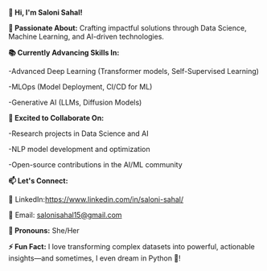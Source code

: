 **👋 Hi, I'm Saloni Sahal!**

**🎯 Passionate About:**
Crafting impactful solutions through Data Science, Machine Learning, and AI-driven technologies.

**📚 Currently Advancing Skills In:**

-Advanced Deep Learning (Transformer models, Self-Supervised Learning)

-MLOps (Model Deployment, CI/CD for ML)

-Generative AI (LLMs, Diffusion Models)

**🤝 Excited to Collaborate On:**

-Research projects in Data Science and AI

-NLP model development and optimization

-Open-source contributions in the AI/ML community

**📫 Let's Connect:**

🔗 LinkedIn:https://www.linkedin.com/in/saloni-sahal/

📧 Email: salonisahal15@gmail.com

**💬 Pronouns:** She/Her

**⚡ Fun Fact:**
I love transforming complex datasets into powerful, actionable insights—and sometimes, I even dream in Python 🐍!
